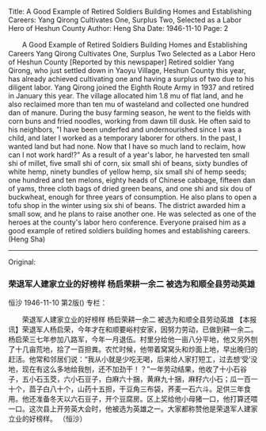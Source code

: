 Title: A Good Example of Retired Soldiers Building Homes and Establishing Careers: Yang Qirong Cultivates One, Surplus Two, Selected as a Labor Hero of Heshun County
Author: Heng Sha
Date: 1946-11-10
Page: 2

　　A Good Example of Retired Soldiers Building Homes and Establishing Careers
    Yang Qirong Cultivates One, Surplus Two
    Selected as a Labor Hero of Heshun County
    [Reported by this newspaper] Retired soldier Yang Qirong, who just settled down in Yaoyu Village, Heshun County this year, has already achieved cultivating one and having a surplus of two due to his diligent labor. Yang Qirong joined the Eighth Route Army in 1937 and retired in January this year. The village allocated him 1.8 mu of flat land, and he also reclaimed more than ten mu of wasteland and collected one hundred dan of manure. During the busy farming season, he went to the fields with corn buns and fried noodles, working from dawn till dusk. He often said to his neighbors, "I have been underfed and undernourished since I was a child, and later I worked as a temporary laborer for others. In the past, I wanted land but had none. Now that I have so much land to reclaim, how can I not work hard!?" As a result of a year's labor, he harvested ten small shi of millet, five small shi of corn, six small shi of beans, sixty bundles of white hemp, ninety bundles of yellow hemp, six small shi of hemp seeds; one hundred and ten melons, eighty heads of Chinese cabbage, fifteen dan of yams, three cloth bags of dried green beans, and one shi and six dou of buckwheat, enough for three years of consumption. He also plans to open a tofu shop in the winter using six shi of beans. The district awarded him a small sow, and he plans to raise another one. He was selected as one of the heroes at the county's labor hero conference. Everyone praised him as a good example of retired soldiers building homes and establishing careers.
                  (Heng Sha)



<hr /> 

Original: 


### 荣退军人建家立业的好榜样  杨启荣耕一余二  被选为和顺全县劳动英雄
恒沙
1946-11-10
第2版()
专栏：

　　荣退军人建家立业的好榜样
    杨启荣耕一余二
    被选为和顺全县劳动英雄
    【本报讯】荣退军人杨启荣，今年才在和顺要峪村安家，因努力劳动，已做到耕一余二。杨启荣三七年参加八路军，今年一月退伍。村里分给他一亩八分平地，他又另外刨了十几亩荒地，拾了一百担粪。农忙时候，他带着窝窝头和炒面上地，早出晚归的赶活。他常和邻居们说：“我从小就是少吃无喝，后来给人家打短工，过去想‘受’没地，现在有这么多地给我刨，还不加劲干！？”一年劳动结果，他收了十小石谷子，五小石玉茭，六小石豆子，白麻六十捆，黄麻九十捆，麻籽六小石；瓜一百一十个，茴子白八十个，山药十五担，干豆角三布袋，荞麦一石六斗。足供三年食用。他还准备冬天以六石豆子，开个豆腐房。区上奖给他小母猪一口，他打算还喂一口。这次县上开劳英大会时，他被选为英雄之一。大家都称赞他是荣退军人建家立业的好榜样。
                  （恒沙）
